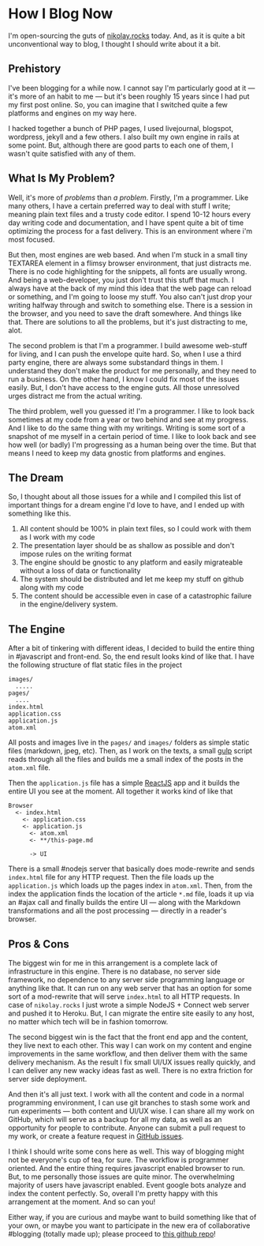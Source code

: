 # How I Blog Now

I'm open-sourcing the guts of [nikolay.rocks](https://github.com/MadRabbit/nikolay.rocks)
today. And, as it is quite a bit unconventional way to blog, I thought
I should write about it a bit.

## Prehistory

I've been blogging for a while now. I cannot say I'm particularly good
at it — it's more of an habit to me — but it's been roughly 15 years
since I had put my first post online. So, you can imagine that I switched
quite a few platforms and engines on my way here.

I hacked together a bunch of PHP pages, I used livejournal, blogspot,
wordpress, jekyll and a few others. I also built my own engine in rails
at some point. But, although there are good parts to each one of them,
I wasn't quite satisfied with any of them.

## What Is My Problem?

Well, it's more of _problems_ than _a problem_. Firstly, I'm a programmer.
Like many others, I have a certain preferred way to deal with stuff I write;
meaning plain text files and a trusty code editor. I spend 10-12 hours every
day writing code and documentation, and I have spent quite a bit of time
optimizing the process for a fast delivery. This is an environment where
i'm most focused.

But then, most engines are web based. And when I'm stuck in a small tiny
TEXTAREA element in a flimsy browser environment, that just distracts me.
There is no code highlighting for the snippets, all fonts are usually wrong.
And being a web-developer, you just don't trust this stuff that much. I
always have at the back of my mind this idea that the web page can reload
or something, and I'm going to loose my stuff. You also can't just drop
your writing halfway through and switch to something else. There is a
session in the browser, and you need to save the draft somewhere. And things
like that. There are solutions to all the problems, but it's just distracting
to me, alot.

The second problem is that I'm a programmer. I build awesome web-stuff
for living, and I can push the envelope quite hard. So, when I use a third party
engine, there are always some substandard things in them. I understand they
don't make the product for me personally, and they need to run a business.
On the other hand, I know I could fix most of the issues easily. But, I don't
have access to the engine guts. All those unresolved urges distract me from
the actual writing.

The third problem, well you guessed it! I'm a programmer. I like to look
back sometimes at my code from a year or two behind and see at my progress.
And I like to do the same thing with my writings. Writing is some sort of a
snapshot of me myself in a certain period of time. I like to look back and
see how well (or badly) I'm progressing as a human being over the time.
But that means I need to keep my data gnostic from platforms and engines.

## The Dream

So, I thought about all those issues for a while and I compiled this list
of important things for a dream engine I'd love to have, and I ended up
with something like this.

1. All content should be 100% in plain text files, so I could work with
   them as I work with my code
2. The presentation layer should be as shallow as possible and don't
   impose rules on the writing format
3. The engine should be gnostic to any platform and easily migrateable
   without a loss of data or functionality
4. The system should be distributed and let me keep my stuff on github
   along with my code
5. The content should be accessible even in case of a catastrophic failure
   in the engine/delivery system.

## The Engine

After a bit of tinkering with different ideas, I decided to build the
entire thing in #javascript and front-end. So, the end result looks
kind of like that. I have the following structure of flat static files
in the project

```
images/
  .....
pages/
  ....
index.html
application.css
application.js
atom.xml
```

All posts and images live in the `pages/` and `images/` folders as simple
static files (markdown, jpeg, etc). Then, as I work on the texts, a small
[gulp](http://gulpjs.com) script reads through all the files and builds
me a small index of the posts in the `atom.xml` file.

Then the `application.js` file has a simple [ReactJS](http://reactjs.com/)
app and it builds the entire UI you see at the moment. All together it works
kind of like that

```
Browser
  <- index.html
    <- application.css
    <- application.js
      <- atom.xml
      <- **/this-page.md

      -> UI
```

There is a small #nodejs server that basically does mode-rewrite and sends
`index.html` file for any HTTP request. Then the file loads up the `application.js`
which loads up the pages index in `atom.xml`. Then, from the index the
application finds the location of the article `*.md` file, loads it up via
an #ajax call and finally builds the entire UI — along with the Markdown
transformations and all the post processing — directly in a reader's browser.

## Pros & Cons

The biggest win for me in this arrangement is a complete lack of infrastructure
in this engine. There is no database, no server side framework, no dependence
to any server side programming language or anything like that. It can run
on any web server that has an option for some sort of a mod-rewrite that will
serve `index.html` to all HTTP requests. In case of `nikolay.rocks` I just
wrote a simple NodeJS + Connect web server and pushed it to Heroku. But, I can
migrate the entire site easily to any host, no matter which tech will be in
fashion tomorrow.

The second biggest win is the fact that the front end app and the content,
they live next to each other. This way I can work on my content and engine
improvements in the same workflow, and then deliver them with the same
delivery mechanism. As the result I fix small UI/UX issues really quickly,
and I can deliver any new wacky ideas fast as well. There is no extra friction
for server side deployment.

And then it's all just text. I work with all the content and code in a normal
programming environment, I can use git branches to stash some work and run
experiments — both content and UI/UX wise. I can share all my work on
GitHub, which will serve as a backup for all my data, as well as an opportunity
for people to contribute. Anyone can submit a pull request to my work, or
create a feature request in [GitHub issues](https://github.com/MadRabbit/nikolay.rocks/issues).

I think I should write some cons here as well. This way of blogging might
not be everyone's cup of tea, for sure. The workflow is programmer oriented.
And the entire thing requires javascript enabled browser to run. But, to
me personally those issues are quite minor. The overwhelming majority of
users have javascript enabled. Event google bots analyze and index the
content perfectly. So, overall  I'm pretty happy with this arrangement at
the moment. And so can you!

Either way, if you are curious and maybe want to build something like that of
your own, or maybe you want to participate in the new era of collaborative
#blogging (totally made up); please proceed to [this github repo](https://github.com/MadRabbit/nikolay.rocks)!
